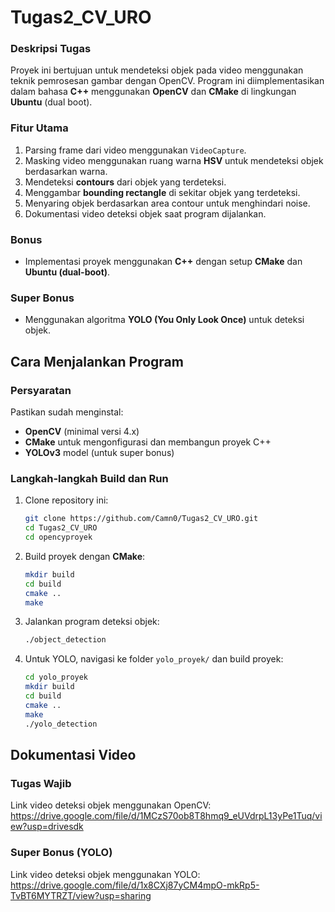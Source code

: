 # Tugas2_CV_URO

### Deskripsi Tugas
Proyek ini bertujuan untuk mendeteksi objek pada video menggunakan teknik pemrosesan gambar dengan OpenCV. Program ini diimplementasikan dalam bahasa **C++** menggunakan **OpenCV** dan **CMake** di lingkungan **Ubuntu** (dual boot).

### Fitur Utama
1. Parsing frame dari video menggunakan `VideoCapture`.
2. Masking video menggunakan ruang warna **HSV** untuk mendeteksi objek berdasarkan warna.
3. Mendeteksi **contours** dari objek yang terdeteksi.
4. Menggambar **bounding rectangle** di sekitar objek yang terdeteksi.
5. Menyaring objek berdasarkan area contour untuk menghindari noise.
6. Dokumentasi video deteksi objek saat program dijalankan.

### Bonus
- Implementasi proyek menggunakan **C++** dengan setup **CMake** dan **Ubuntu (dual-boot)**.

### Super Bonus
- Menggunakan algoritma **YOLO (You Only Look Once)** untuk deteksi objek.

## Cara Menjalankan Program

### Persyaratan
Pastikan sudah menginstal:
- **OpenCV** (minimal versi 4.x)
- **CMake** untuk mengonfigurasi dan membangun proyek C++
- **YOLOv3** model (untuk super bonus)

### Langkah-langkah Build dan Run
1. Clone repository ini:
   ```bash
   git clone https://github.com/Camn0/Tugas2_CV_URO.git
   cd Tugas2_CV_URO
   cd opencyproyek
   ```

2. Build proyek dengan **CMake**:
   ```bash
   mkdir build
   cd build
   cmake ..
   make
   ```

3. Jalankan program deteksi objek:
   ```bash
   ./object_detection
   ```

4. Untuk YOLO, navigasi ke folder `yolo_proyek/` dan build proyek:
   ```bash
   cd yolo_proyek
   mkdir build
   cd build
   cmake ..
   make
   ./yolo_detection
   ```

## Dokumentasi Video

### Tugas Wajib
Link video deteksi objek menggunakan OpenCV: https://drive.google.com/file/d/1MCzS70ob8T8hmq9_eUVdrpL13yPe1Tuq/view?usp=drivesdk

### Super Bonus (YOLO)
Link video deteksi objek menggunakan YOLO: https://drive.google.com/file/d/1x8CXj87yCM4mpO-mkRp5-TvBT6MYTRZT/view?usp=sharing
